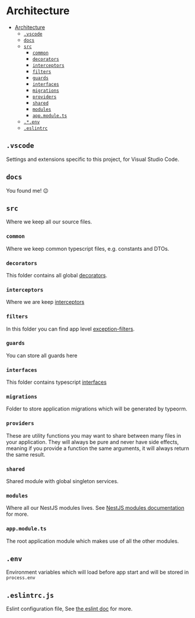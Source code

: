 # Architecture

- [Architecture](#architecture)
  - [`.vscode`](#vscode)
  - [`docs`](#docs)
  - [`src`](#src)
    - [`common`](#common)
    - [`decorators`](#decorators)
    - [`interceptors`](#interceptors)
    - [`filters`](#filters)
    - [`guards`](#guards)
    - [`interfaces`](#interfaces)
    - [`migrations`](#migrations)
    - [`providers`](#providers)
    - [`shared`](#shared)
    - [`modules`](#modules)
    - [`app.module.ts`](#appmodulets)
  - [`.*.env`](#env)
  - [`.eslintrc`](#eslintrcjs)

## `.vscode`

Settings and extensions specific to this project, for Visual Studio Code.

## `docs`

You found me! :wink:


## `src`

Where we keep all our source files.

### `common`

Where we keep common typescript files, e.g. constants and DTOs.

### `decorators`

This folder contains all global [decorators](https://www.typescriptlang.org/docs/handbook/decorators.html).

### `interceptors`

Where we are keep [interceptors](https://docs.nestjs.com/interceptors)

### `filters`

In this folder you can find app level [exception-filters](https://docs.nestjs.com/exception-filters).

### `guards`

You can store all guards here

### `interfaces`

This folder contains typescript [interfaces](https://www.typescriptlang.org/docs/handbook/interfaces.html)

### `migrations`

Folder to store application migrations which will be generated by typeorm.

### `providers`

These are utility functions you may want to share between many files in your application. They will always be pure and never have side effects, meaning if you provide a function the same arguments, it will always return the same result.

### `shared`

Shared module with global singleton services.

### `modules`

Where all our NestJS modules lives. See [NestJS modules documentation](https://docs.nestjs.com/modules) for more.

### `app.module.ts`

The root application module which makes use of all the other modules.

## `.env`

Environment variables which will load before app start and will be stored in `process.env`

## `.eslintrc.js`

Eslint configuration file, See [the eslint doc](https://eslint.org/) for more.
